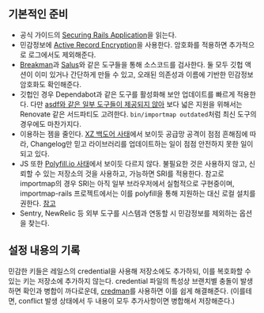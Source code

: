 ## 기본적인 준비

* 공식 가이드의 [Securing Rails Application](https://guides.rubyonrails.org/security.html)을 읽는다.
* 민감정보에 [Active Record Encryption](https://guides.rubyonrails.org/active_record_encryption.html)을 사용한다. 암호화를 적용하면 추가적으로 로그에서도 제외해준다.
* [Breakman](https://brakemanscanner.org/)과 [Salus](https://github.com/coinbase/salus)와 같은 도구들을 통해 소스코드를 검사한다. 둘 모두 깃헙 액션이 이미 있거나 간단하게 만들 수 있고, 오래된 의존성과 이름에 기반한 민감정보 암호화도 확인해준다.
* 깃헙인 경우 Dependabot과 같은 도구를 활성화해 보안 업데이트를 빠르게 적용한다. 다만 [asdf와 같은 일부 도구들이 제공되지 않아](https://github.com/dependabot/dependabot-core/issues/1033) 보다 넓은 지원을 위해서는 Renovate 같은 서드파티도 고려한다. `bin/importmap outdated`처럼 최신 도구의 경우에도 마찬가지다.
* 이용하는 젬을 줄인다. [XZ 백도어 사태](https://www.wired.com/story/jia-tan-xz-backdoor/)에서 보이듯 공급망 공격이 점점 흔해짐에 따라, Changelog만 믿고 라이브러리를 업데이트하는 일이 점점 안전하지 못한 일이 되고 있다.
* JS 또한 [Polyfill.io 사태](https://www.sonatype.com/blog/polyfill.io-supply-chain-attack-hits-100000-websites-all-you-need-to-know)에서 보이듯 다르지 않다. 불필요한 것은 사용하지 않고, 신뢰할 수 있는 저장소의 것을 사용하고, 가능하면 SRI를 적용한다. 참고로 importmap의 경우 SRI는 아직 일부 브라우저에서 실험적으로 구현중이며, importmap-rails 프로젝트에서는 이를 polyfill을 통해 지원하는 대신 로컬 설치를 권한다. [참고](https://github.com/rails/importmap-rails/issues/122)
* Sentry, NewRelic 등 외부 도구를 시스템과 연동할 시 민감정보를 제외하는 옵션을 찾는다.

## 설정 내용의 기록

민감한 키들은 레일스의 credential을 사용해 저장소에도 추가하되, 이를 복호화할 수 있는 키는 저장소에 추가하지 않는다. credential 파일의 특성상 브랜치별 충돌이 발생하면 확인과 병합이 까다로운데, [credman](https://github.com/Uscreen-video/credman)를 사용하면 이를 쉽게 해결해준다. (이를테면, conflict 발생 상태에서 두 내용이 모두 추가사항이면 병합해서 저장해준다.)
